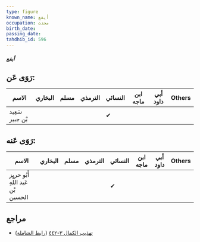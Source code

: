 ```yaml
---
type: figure
known_name: أيفع
occupation: محدث
birth_date:
passing_date:
tahdhib_id: 596
---
```

##### أيفع

## رَوَى عَن:
| الاسم           | البخاري | مسلم | الترمذي | النسائي | ابن ماجه | أبي داود | Others |
| --------------- | ------- | ---- | ------- | ------- | -------- | -------- | ------ |
| سَعِيد بْن جبير |         |      |         | ✔       |          |          |        |
## رَوَى عَنه:
| الاسم                              | البخاري | مسلم | الترمذي | النسائي | ابن ماجه | أبي داود | Others |
| ---------------------------------- | ------- | ---- | ------- | ------- | -------- | -------- | ------ |
| أَبُو حريز عَبد اللَّهِ بْن الحسين |         |      |         | ✔       |          |          |        |
## مراجع
- [تهذيب الكمال ٣-٤٤٢](obsidian://open?vault=Tahdhib-al-Kamal&file=Figures/٥٩٦-أيفع) ([رابط الشاملة](https://shamela.ws/book/3722/1456))